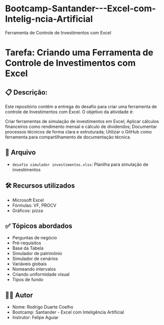 # Bootcamp-Santander---Excel-com-Intelig-ncia-Artificial
Ferramenta de Controle de Investimentos com Excel


# Tarefa: Criando uma Ferramenta de Controle de Investimentos com Excel

## 📋 Descrição:

Este repositório contém a entrega do desafio para criar uma ferramenta de controle de Investimentos com Excel. O objetivo da atividade é: 

Criar ferramentas de simulação de investimentos em Excel;
Aplicar cálculos financeiros como rendimento mensal e cálculo de dividendos;
Documentar processos técnicos de forma clara e estruturada; 
Utilizar o GitHub como ferramenta para compartilhamento de documentação técnica. 

## 📁 Arquivo

- `desafio simulador investimentos.xlsx`: Planilha para simulação de investimentos

## 🛠️ Recursos utilizados

- Microsoft Excel 
- Fórmulas: VF, PROCV
- Gráficos: pizza

## ✅ Tópicos abordados

- Perguntas de negócio
- Pré-requisitos
- Base da Tabela
- Simulador de patrimônio
- Simulador de cenários
- Variáveis globais
- Nomeando intervalos
- Criando uniformidade visual
- Tipos de fundo

## 🧑‍💼 Autor

- Nome: Rodrigo Duarte Coelho
- Bootcamp: Santander - Excel com Inteligência Artificial
- Instrutor: Felipe Aguiar
